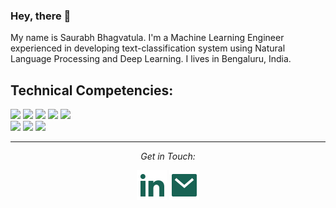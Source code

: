 ### Hey, there 👋
My name is Saurabh Bhagvatula. I'm a Machine Learning Engineer experienced in developing text-classification system using Natural Language Processing and Deep Learning. I lives in Bengaluru, India. 


## Technical Competencies:
![](https://img.shields.io/badge/Deep%20Learning-TensorFlow-orange)
![](https://img.shields.io/badge/Deep%20Learning-PyTorch-orange)
![](https://img.shields.io/badge/Machine%20Learning-scikit--learn-orange)
![](https://img.shields.io/badge/Machine%20Learning-numpy-orange)
![](https://img.shields.io/badge/Machine%20Learning-pandas-orange) <br/>
![](https://img.shields.io/badge/Code-Python-orange)
![](https://img.shields.io/badge/Tools-Docker-orange)
![](https://img.shields.io/badge/Tools-Git-orange)



<hr>
<p align="center">
  <i>Get in Touch:</i>

  <p align="center">
    <a href="https://www.linkedin.com/in/saurabhbhagvatula/" alt="Linkedin"><img src="https://raw.githubusercontent.com/saurabhbh21/saurabhbh21/master/img/linkedin-fill.svg"></a>
    <a href="mailto:saurabhbh21@gmail.com" alt="Contact me"><img src="https://raw.githubusercontent.com/saurabhbh21/saurabhbh21/master/img/mail-fill.svg"></a>
  </p>

</p>

